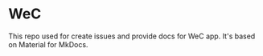 # WeC
This repo used for create issues and provide docs for WeC app. It's based on Material for MkDocs.

